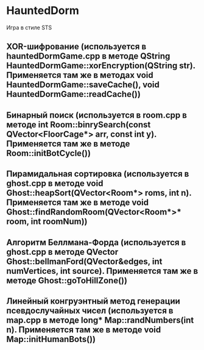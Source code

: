 # HauntedDorm

Игра в стиле STS

## XOR-шифрование (используется в hauntedDormGame.cpp в методе QString HauntedDormGame::xorEncryption(QString str). Применяется там же в методах void HauntedDormGame::saveCache(), void HauntedDormGame::readCache())

## Бинарный поиск (используется в room.cpp в методе int Room::binrySearch(const QVector<FloorCage*> arr, const int y). Применяется там же в методе Room::initBotCycle())

## Пирамидальная сортировка (используется в ghost.cpp в методе void Ghost::heapSort(QVector<Room*> roms, int n). Применяется там же в методе void Ghost::findRandomRoom(QVector<Room*>* room, int roomNum))

## Алгоритм Беллмана-Форда (используется в ghost.cpp в методе QVector<int> Ghost::bellmanFord(QVector<Edge>&edges, int numVertices, int source). Применяется там же в методе Ghost::goToHillZone())

## Линейный конгруэнтный метод генерации псевдослучайных чисел (используется в map.cpp в методе long* Map::randNumbers(int n). Применяется там же в методе void Map::initHumanBots())


